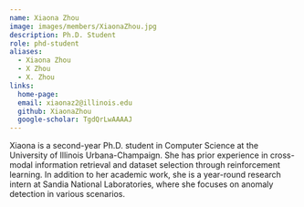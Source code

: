 ```yaml
---
name: Xiaona Zhou
image: images/members/XiaonaZhou.jpg
description: Ph.D. Student
role: phd-student
aliases:
  - Xiaona Zhou
  - X Zhou
  - X. Zhou
links:
  home-page: 
  email: xiaonaz2@illinois.edu
  github: XiaonaZhou
  google-scholar: TgdQrLwAAAAJ
---
```


Xiaona is a second-year Ph.D. student in Computer Science at the University of Illinois Urbana-Champaign. She has prior experience in cross-modal information retrieval and dataset selection through reinforcement learning. In addition to her academic work, she is a year-round research intern at Sandia National Laboratories, where she focuses on anomaly detection in various scenarios.
